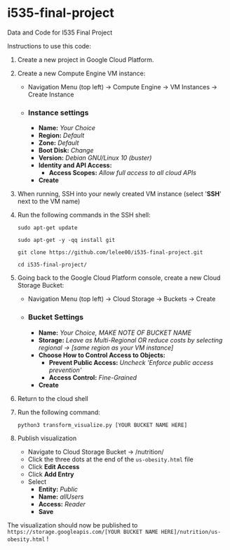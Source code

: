 # i535-final-project
Data and Code for I535 Final Project

Instructions to use this code:

1. Create a new project in Google Cloud Platform. 
2. Create a new Compute Engine VM instance: 
   
   * Navigation Menu (top left) $\rightarrow$ Compute Engine $\rightarrow$ VM Instances $\rightarrow$ Create Instance  
   * ### Instance settings  
      * **Name:** *Your Choice*  
      * **Region:** *Default*
      * **Zone:** *Default*  
      * **Boot Disk:** *Change*   
      * **Version:** *Debian GNU/Linux 10 (buster)*
      * **Identity and API Access:**
         * **Access Scopes:** *Allow full access to all cloud APIs*
      * **Create**
 3. When running, SSH into your newly created VM instance (select '**SSH**' next to the VM name)
 4. Run the following commands in the SSH shell:

      `sudo apt-get update`
      
      `sudo apt-get -y -qq install git`
      
      `git clone https://github.com/lelee00/i535-final-project.git`
      
      `cd i535-final-project/`
      
5. Going back to the Google Cloud Platform console, create a new Cloud Storage Bucket:

   * Navigation Menu (top left) $\rightarrow$ Cloud Storage $\rightarrow$ Buckets $\rightarrow$ Create 
   * ### Bucket Settings
      * **Name:** *Your Choice, MAKE NOTE OF BUCKET NAME*
      * **Storage:** *Leave as Multi-Regional OR reduce costs by selecting regional $\rightarrow$ [same region as your VM instance]*
      * **Choose How to Control Access to Objects:**    
         * **Prevent Public Access:** *Uncheck 'Enforce public access prevention'* 
         * **Access Control:** *Fine-Grained*
      * **Create**
6. Return to the cloud shell
7. Run the following command:
   
   `python3 transform_visualize.py [YOUR BUCKET NAME HERE]`
8. Publish visualization
   
   * Navigate to Cloud Storage Bucket $\rightarrow$ /nutrition/
   * Click the three dots at the end of the `us-obesity.html` file
   * Click **Edit Access**
   * Click **Add Entry**
   * Select
      * **Entity:** *Public*
      * **Name:** *allUsers*
      * **Access:** *Reader*
      * **Save**
      
The visualization should now be published to `https://storage.googleapis.com/[YOUR BUCKET NAME HERE]/nutrition/us-obesity.html` !

      
